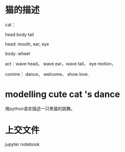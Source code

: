 
# 猫的描述

cat： 

head body tail

head: mouth, ear, eye

body: wheel

act：wave head， wave ear，wave tail， eye motion， 

comine： dance， welcome， show love.

# modelling cute cat 's dance 

用python语言描述一只黑猫的跳舞。

# 上交文件 

jupyter notebook
